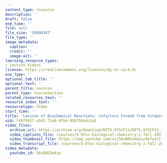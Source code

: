 ```yaml
---
content_type: resource
description: ''
draft: false
end_time: ''
file: null
file_size: '55698347'
file_type: ''
image_metadata:
  caption: ''
  credit: ''
  image-alt: ''
learning_resource_types:
- Lecture Videos
license: https://creativecommons.org/licenses/by-nc-sa/4.0/
ocw_type: ''
optional_tab_title: ''
optional_text: ''
parent_title: Lexicon
parent_type: CourseSection
related_resources_text: ''
resource_index_text: ''
resourcetype: Video
start_time: ''
title: 'Lexicon of Biochemical Reactions: Cofactors Formed from Vitamin B12'
uid: f4975917-a5d1-71a8-dfb4-918750adc1a5
video_files:
  archive_url: https://archive.org/download/MIT5.07SCF13/MIT5_07SCF13_JoAnne_B12Cofactors_300k.mp4
  video_captions_file: /courses/5-07sc-biological-chemistry-i-fall-2013/35cf7c686150588bbd9f2ad02f355c0d_56vQ0S2eAjw.vtt
  video_thumbnail_file: https://img.youtube.com/vi/56vQ0S2eAjw/default.jpg
  video_transcript_file: /courses/5-07sc-biological-chemistry-i-fall-2013/06ecbdb7d0d9e196ae593fe37363feb6_56vQ0S2eAjw.pdf
video_metadata:
  youtube_id: 56vQ0S2eAjw
---
```

